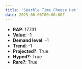 ```yaml
---
title: 'Sparkle Time Cheese Hat'
date: 2025-08-06T00:00:00Z
---
```

- **RAP**: 17731
- **Value**: -1
- **Demand level**: -1
- **Trend**: -1
- **Projected?**: True
- **Hyped?**: True
- **Rare?**: True
